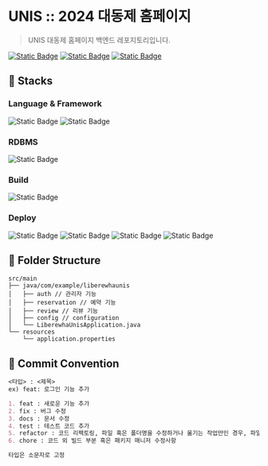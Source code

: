 
# UNIS :: 2024 대동제 홈페이지

> UNIS 대동제 홈페이지 백엔드 레포지토리입니다.

<a href="https://docs.google.com/spreadsheets/d/1tEpwZgMzu_iFQC6BAYGZXBKJZvgFv2XsdHRnVcNun0A/edit?usp=sharing">![Static Badge](https://img.shields.io/badge/API%20%EB%AA%85%EC%84%B8%EC%84%9C-%23016FFB?style=for-the-badge)</a>
<a href="https://www.notion.so/unis-5th/DB-1e7d4f415f454c669234460c81a454ee?pvs=4">![Static Badge](https://img.shields.io/badge/DB%20%EC%84%A4%EA%B3%84-%23016FFB?style=for-the-badge)</a>
<a href="https://github.com/aoqlsdl/2024-UNIS-Festival-Front">![Static Badge](https://img.shields.io/badge/%ED%94%84%EB%A1%A0%ED%8A%B8%EC%97%94%EB%93%9C%20repo-%23016FFB?style=for-the-badge)</a>



## 🦕 Stacks

### Language & Framework
![Static Badge](https://img.shields.io/badge/java-%235382a1?style=for-the-badge&logoColor=white)
![Static Badge](https://img.shields.io/badge/spring%20boot-%236DB33F?style=for-the-badge&logo=springboot&logoColor=white)

### RDBMS
![Static Badge](https://img.shields.io/badge/mysql-%234479A1?style=for-the-badge&logo=mysql&logoColor=white) 

### Build
![Static Badge](https://img.shields.io/badge/gradle-%2302303A?style=for-the-badge&logo=gradle&logoColor=white)

### Deploy
![Static Badge](https://img.shields.io/badge/amazon%20ec2-%23FF9900?style=for-the-badge&logo=amazonec2&logoColor=white)
![Static Badge](https://img.shields.io/badge/amazon%20rds-%23527FFF?style=for-the-badge&logo=amazonrds&logoColor=white) ![Static Badge](https://img.shields.io/badge/amazon%20s3-%23569A31?style=for-the-badge&logo=amazons3&logoColor=white)
![Static Badge](https://img.shields.io/badge/amazon%20route%2053-%238C4FFF?style=for-the-badge&logo=amazonroute53&logoColor=white)


## 🦕 Folder Structure
```
src/main
├── java/com/example/liberewhaunis
│   ├── auth // 관리자 기능 
│   ├── reservation // 예약 기능 
│   ├── review // 리뷰 기능
│   ├── config // configuration
│   └── LiberewhaUnisApplication.java
└── resources
    └── application.properties
```

## 📘 Commit Convention
``` Markdown
<타입> : <제목>
ex) feat: 로그인 기능 추가

1. feat : 새로운 기능 추가
2. fix : 버그 수정
3. docs : 문서 수정
4. test : 테스트 코드 추가
5. refactor : 코드 리팩토링, 파일 혹은 폴더명을 수정하거나 옮기는 작업만인 경우, 파일을 삭제하는 작업만 수행한 경우
6. chore : 코드 외 빌드 부분 혹은 패키지 매니저 수정사항

타입은 소문자로 고정
```
